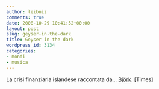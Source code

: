 ```yaml
---
author: leibniz
comments: true
date: 2008-10-29 10:41:52+00:00
layout: post
slug: geyser-in-the-dark
title: Geyser in the dark
wordpress_id: 3134
categories:
- mondi
- musica
---
```


La crisi finanziaria islandese raccontata da... [Björk](http://www.timesonline.co.uk/tol/comment/columnists/guest_contributors/article5026175.ece). [Times]
